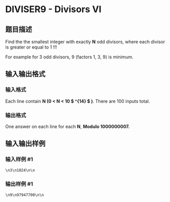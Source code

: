 # DIVISER9 - Divisors VI

## 题目描述

Find the the smallest integer with exactly **N** odd divisors, where each divisor is greater or equal to 1 !!!

For example for 3 odd divisors, 9 (factors 1, 3, 9) is minimum.

## 输入输出格式

### 输入格式

Each line contain **N (0 < N < 10 $ ^{14} $ )**. There are 100 inputs total.

### 输出格式

One answer on each line for each **N**, **Modulo 1000000007.**

## 输入输出样例

### 输入样例 #1

```cpp
\n3\n1024\n\n
```


### 输出样例 #1

```cpp
\n9\n97947700\n\n
```


